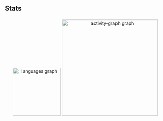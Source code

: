 <h2 align="left">Stats</h2>

###

<div align="center">
  <img src="https://github-readme-stats.vercel.app/api/top-langs?username=iagosoave&locale=pt-br&hide_title=false&layout=compact&card_width=320&langs_count=5&theme=dracula&hide_border=false&order=2" height="150" alt="languages graph"  />
  <img src="https://github-readme-activity-graph.vercel.app/graph?username=iagosoave&radius=16&theme=nord&area=true&order=5" height="300" alt="activity-graph graph"  />
</div>

###
<!--
**iagosoave/iagosoave** is a ✨ _special_ ✨ repository because its `README.md` (this file) appears on your GitHub profile.

Here are some ideas to get you started:

- 🔭 I’m currently working on ...
- 🌱 I’m currently learning ...
- 👯 I’m looking to collaborate on ...
- 🤔 I’m looking for help with ...
- 💬 Ask me about ...
- 📫 How to reach me: ...
- 😄 Pronouns: ...
- ⚡ Fun fact: ...
-->
